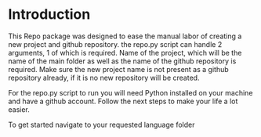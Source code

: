 # Introduction

This Repo package was designed to ease the manual labor of creating a new project and github repository. the repo.py script can handle 2 arguments, 1 of which is required. Name of the project, which will be the name of the main folder as well as the name of the github repository is required. Make sure the new project name is not present as a github repository already, if it is no new repository will be created.

For the repo.py script to run you will need Python installed on your machine and have a github account. Follow the next steps to make your life a lot easier.


To get started navigate to your requested language folder
